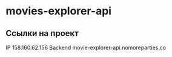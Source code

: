 # movies-explorer-api
## Ссылки на проект
IP 158.160.62.156
Backend movie-explorer-api.nomoreparties.co